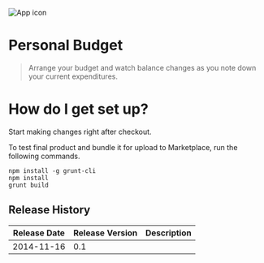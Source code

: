 ![App icon](https://bytebucket.org/luka-zitnik/personal-budget/raw/0.1/icon-rounded.svg)

# Personal Budget

> Arrange your budget and watch balance changes as you note down your current expenditures.

# How do I get set up?

Start making changes right after checkout.

To test final product and bundle it for upload to Marketplace, run the following commands.

```
npm install -g grunt-cli
npm install
grunt build
```

## Release History
Release Date | Release Version | Description
------------------|----------------------|---------------
2014-11-16 | 0.1

